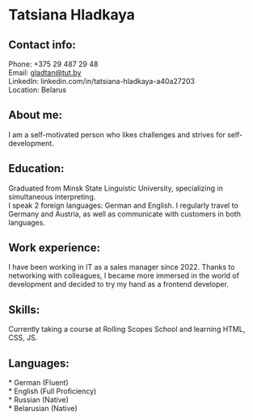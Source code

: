 
<h1> Tatsiana Hladkaya </h1>

<h2> Contact info: </h2>

Phone: +375 29 487 29 48 <br>
Email: gladtan@tut.by <br>
LinkedIn: linkedin.com/in/tatsiana-hladkaya-a40a27203 <br>
Location: Belarus <br>

<h2> About me:<br> </h2>
    I am a self-motivated person who likes challenges and strives for self-development.

<h2> Education:<br> </h2>
    Graduated from Minsk State Linguistic University, specializing in simultaneous interpreting. <br>
    I speak 2 foreign languages: German and English. 
    I regularly travel to Germany and Austria, as well as communicate with customers in both languages.

<h2> Work experience:<br> </h2>
    I have been working in IT as a sales manager since 2022. 
    Thanks to networking with colleagues, I became more immersed in the world of development and 
    decided to try my hand as a frontend developer.

<h2> Skills:<br> </h2>
Currently taking a course at Rolling Scopes School and learning HTML, CSS, JS.

<h2> Languages:<br> </h2>
* German (Fluent) <br>
* English (Full Proficiency) <br>
* Russian (Native) <br>
* Belarusian (Native) <br>



